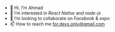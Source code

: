 - 👋 Hi, I’m Ahmad
- 👀 I’m interested in _React Native_ and _node-js_
- 💞️ I’m looking to collaborate on _Facebook_ & _expo_
- 📫 How to reach me for.devs.only@gmail.com

<!---
Mob-Ahmad/Mob-Ahmad is a ✨ special ✨ repository because its `README.md` (this file) appears on your GitHub profile.
You can click the Preview link to take a look at your changes.
--->
